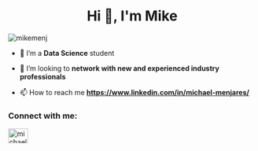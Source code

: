 <h1 align="center">Hi 👋, I'm Mike</h1>

<p align="left"> <img src="https://komarev.com/ghpvc/?username=mikemenj&label=Profile%20views&color=0e75b6&style=flat" alt="mikemenj" /> </p>

- 🌱 I’m a **Data Science** student

- 🤝 I’m looking to **network with new and experienced industry professionals**

- 📫 How to reach me **https://www.linkedin.com/in/michael-menjares/**

<h3 align="left">Connect with me:</h3>
<p align="left">
<a href="https://linkedin.com/in/michael-menjares" target="blank"><img align="center" src="https://raw.githubusercontent.com/rahuldkjain/github-profile-readme-generator/master/src/images/icons/Social/linked-in-alt.svg" alt="michael-menjares" height="30" width="40" /></a>
</p>
